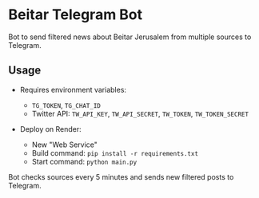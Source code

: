 # Beitar Telegram Bot

Bot to send filtered news about Beitar Jerusalem from multiple sources to Telegram.

## Usage

- Requires environment variables:
  - `TG_TOKEN`, `TG_CHAT_ID`
  - Twitter API: `TW_API_KEY`, `TW_API_SECRET`, `TW_TOKEN`, `TW_TOKEN_SECRET`

- Deploy on Render:
  - New "Web Service"
  - Build command: `pip install -r requirements.txt`
  - Start command: `python main.py`

Bot checks sources every 5 minutes and sends new filtered posts to Telegram.

